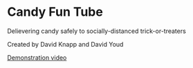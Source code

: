 # Candy Fun Tube

Delievering candy safely to socially-distanced trick-or-treaters

Created by David Knapp and David Youd

[Demonstration video](https://www.youtube.com/watch?v=l4iEf2WvnAs)
